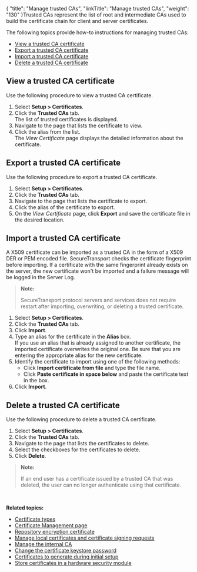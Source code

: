{
    "title": "Manage trusted CAs",
    "linkTitle": "Manage trusted CAs",
    "weight": "130"
}Trusted CAs represent the list of root and intermediate CAs used to build the certificate chain for client and server certificates.

The following topics provide how-to instructions for managing trusted CAs:

-   <a href="#View_trusted" class="MCXref xref">View a trusted CA certificate</a>
-   <a href="#Export_trusted" class="MCXref xref">Export a trusted CA certificate</a>
-   <a href="#Import" class="MCXref xref">Import a trusted CA certificate</a>
-   <a href="#Delete" class="MCXref xref">Delete a trusted CA certificate</a>

<span id="View_trusted"></span>

## View a trusted CA certificate

Use the following procedure to view a trusted CA certificate.

1.  Select **Setup > Certificates**.
2.  Click the **Trusted CAs** tab.  
    The list of trusted certificates is displayed.
3.  Navigate to the page that lists the certificate to view.
4.  Click the alias from the list.  
    The *View Certificate* page displays the detailed information about the certificate.

<span id="Export_trusted"></span>

## Export a trusted CA certificate

Use the following procedure to export a trusted CA certificate.

1.  Select **Setup > Certificates**.
2.  Click the **Trusted CAs** tab.
3.  Navigate to the page that lists the certificate to export.
4.  Click the alias of the certificate to export.
5.  On the *View Certificate* page, click **Export** and save the certificate file in the desired location.

<span id="Import"></span>

## Import a trusted CA certificate

A X509 certificate can be imported as a trusted CA in the form of a X509 DER or PEM encoded file. <span class="mc-variable axway_variables.Component_Short_Name variable">SecureTransport</span> checks the certificate fingerprint before importing. If a certificate with the same fingerprint already exists on the server, the new certificate won't be imported and a failure message will be logged in the Server Log.  

> **Note:**
>
> SecureTransport protocol servers and services does not require restart after importing, overwriting, or deleting a trusted certificate.

1.  Select **Setup > Certificates**.
2.  Click the **Trusted CAs** tab.
3.  Click **Import**.
4.  Type an alias for the certificate in the **Alias** box.  
    If you use an alias that is already assigned to another certificate, the imported certificate overwrites the original one. Be sure that you are entering the appropriate alias for the new certificate.
5.  Identify the certificate to import using one of the following methods:
    -   Click **Import certificate from file** and type the file name.
    -   Click **Paste certificate in space below** and paste the certificate text in the box.
6.  Click **Import**.

<span id="Delete"></span>

## Delete a trusted CA certificate

Use the following procedure to delete a trusted CA certificate.

1.  Select **Setup > Certificates**.
2.  Click the **Trusted CAs** tab.
3.  Navigate to the page that lists the certificates to delete.
4.  Select the checkboxes for the certificates to delete.
5.  Click **Delete**.

> **Note:**
>
> If an end user has a certificate issued by a trusted CA that was deleted, the user can no longer authenticate using that certificate.

 

**Related topics:**

-   <a href="../r_st_certificate_types" class="MCXref xref">Certificate types</a>
-   <a href="../c_st_certificate_management_page" class="MCXref xref">Certificate Management page</a>
-   <a href="../t_st_repository_encryption_certificate" class="MCXref xref">Repository encryption certificate</a>
-   <a href="../t_st_localcertificatesandcsrs" class="MCXref xref">Manage local certificates and certificate signing requests</a>
-   <a href="../t_st_internalca" class="MCXref xref">Manage the internal CA</a>
-   <a href="../t_st_certificatekeystorepasswordca" class="MCXref xref">Change the certificate keystore password</a>
-   <a href="../r_st_certificatestogenerate" class="MCXref xref">Certificates to generate during initial setup</a>
-   <a href="../t_st_storecertificatesinhsm" class="MCXref xref">Store certificates in a hardware security module</a>
